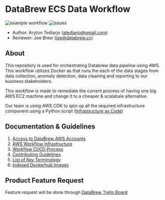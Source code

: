 
# DataBrew ECS Data Workflow
![example workflow](https://github.com/arytontediarjo/ecs-data-workflow/actions/workflows/deploy_to_prod.yml/badge.svg)  ![issues](https://img.shields.io/github/issues/arytontediarjo/ecs-data-workflow)

- Author: Aryton Tediarjo (atediarjo@gmail.com)
- Reviewer: Joe Brew (joe@databrew.cc)

## About
This repository is used for orchestrating Databrew data pipeline using AWS. This workflow utilizes Docker as that runs the each of the data stages from data collection, anomaly detection, data cleaning  and reporting to our business stakeholders. 

This workflow is made to remediate the current process of having one big AWS EC2 machine and change it to  a cheaper & scalabale alternative. 

Our team is using AWS CDK to spin up all the required infrastructure component using a Python script ([Infrastructure as Code](https://www.redhat.com/en/topics/automation/what-is-infrastructure-as-code-iac#:~:text=Infrastructure%20as%20Code%20(IaC)%20is,to%20edit%20and%20distribute%20configurations.))
## Documentation & Guidelines
1. [Access to DataBrew AWS Accounts](/docs/authentication.md)
2. [AWS Workflow Infrastructure](/docs/workflow_aws.md)
3. [Workflow CI/CD Process](/docs/workflow_cicd.md)
4. [Contributing Guidelines](/docs/contb.md)
5. [List of Key Terminology](/docs/terminology.md)
6. [Indexed Dockerhub Images](/docs/dockerhub_index.md)

## Product Feature Request
Feature request will be done through [DataBrew Trello Board](https://trello.com/b/QS7U1jAJ/databrew)










